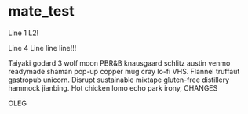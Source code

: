# mate_test
Line 1
L2!

Line 4 Line line line!!!


Taiyaki godard 3 wolf moon PBR&B knausgaard schlitz austin venmo readymade shaman pop-up copper mug cray lo-fi VHS. Flannel truffaut gastropub unicorn. Disrupt sustainable mixtape gluten-free distillery hammock jianbing. Hot chicken lomo echo park irony,
CHANGES

OLEG
